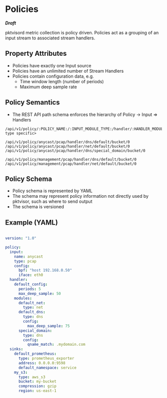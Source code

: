 # Policies

**_Draft_**

pktvisord metric collection is policy driven. Policies act as a grouping of an input stream to associated stream
handlers.

## Property Attributes

* Policies have exactly one Input source
* Policies have an unlimited number of Stream Handlers
* Policies contain configuration data, e.g.
  * Time window length (number of periods)
  * Maximum deep sample rate

## Policy Semantics

* The REST API path schema enforces the hierarchy of Policy -> Input => Handlers

```
/api/v1/policy/:POLICY_NAME:/:INPUT_MODULE_TYPE:/handler/:HANDLER_MODULE_TYPE:/:HANDLER_NAME:/<handler type specific>
```

```
/api/v1/policy/anycast/pcap/handler/dns/default/bucket/0
/api/v1/policy/anycast/pcap/handler/net/default/bucket/0
/api/v1/policy/anycast/pcap/handler/dns/special_domain/bucket/0

/api/v1/policy/management/pcap/handler/dns/default/bucket/0
/api/v1/policy/management/pcap/handler/net/default/bucket/0
```

## Policy Schema

* Policy schema is represented by YAML
* The schema may represent policy information not directly used by pktvisor, such as where to send output
* The schema is versioned

## Example (YAML)

```yaml

version: "1.0"

policy:
  input:
    name: anycast
    type: pcap
    config:
      bpf: "host 192.168.0.50"
      iface: eth0
  handler:
    default_config:
      periods: 5
      max_deep_sample: 50
    modules:
      default_net:
        type: net
      default_dns:
        type: dns
        config:
          max_deep_sample: 75
      special_domain:
        type: dns
        config:
          qname_match: .mydomain.com
  sinks:
    default_prometheus:
      type: prometheus_exporter
      address: 0.0.0.0:9598
      default_namespace: service
    my_s3:
      type: aws_s3
      bucket: my-bucket
      compression: gzip
      region: us-east-1
```









